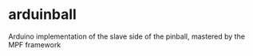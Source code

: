 # arduinball
Arduino implementation of the slave side of the pinball, mastered by the MPF framework
